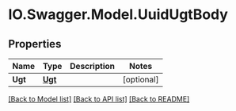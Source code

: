 # IO.Swagger.Model.UuidUgtBody
## Properties

Name | Type | Description | Notes
------------ | ------------- | ------------- | -------------
**Ugt** | [**Ugt**](Ugt.md) |  | [optional] 

[[Back to Model list]](../README.md#documentation-for-models) [[Back to API list]](../README.md#documentation-for-api-endpoints) [[Back to README]](../README.md)

